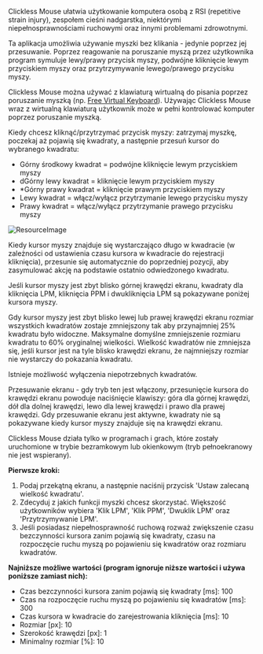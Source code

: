 Clickless Mouse ułatwia użytkowanie komputera osobą z RSI (repetitive strain injury), zespołem cieśni nadgarstka, niektórymi niepełnosprawnościami ruchowymi oraz innymi problemami zdrowotnymi.

Ta aplikacja umożliwia używanie myszki bez klikania - jedynie poprzez jej przesuwanie. Poprzez reagowanie na poruszanie myszą przez użytkownika program symuluje lewy/prawy przycisk myszy, podwójne kliknięcie lewym przyciskiem myszy oraz przytrzymywanie lewego/prawego przycisku myszy.

Clickless Mouse można używać z klawiaturą wirtualną do pisania poprzez poruszanie myszką (np. [Free Virtual Keyboard](https://freevirtualkeyboard.com)). Używając Clickless Mouse wraz z wirtualną klawiaturą użytkownik może w pełni kontrolować komputer poprzez poruszanie myszką.

Kiedy chcesz kliknąć/przytrzymać przycisk myszy: zatrzymaj myszkę, poczekaj aż pojawią się kwadraty, a następnie przesuń kursor do wybranego kwadratu:
* Górny środkowy kwadrat = podwójne kliknięcie lewym przyciskiem myszy
* dGórny lewy kwadrat = kliknięcie lewym przyciskiem myszy
* *Górny prawy kwadrat = kliknięcie prawym przyciskiem myszy
* Lewy kwadrat = włącz/wyłącz przytrzymanie lewego przycisku myszy
* Prawy kwadrat = włącz/wyłącz przytrzymanie prawego przycisku myszy

![ResourceImage](Assets/1pl.jpg)
 
Kiedy kursor myszy znajduje się wystarczająco długo w kwadracie (w zależności od ustawienia czasu kursora w kwadracie do rejestracji kliknięcia), przesunie się automatycznie do poprzedniej pozycji, aby zasymulować akcję na podstawie ostatnio odwiedzonego kwadratu.

Jeśli kursor myszy jest zbyt blisko górnej krawędzi ekranu, kwadraty dla kliknięcia LPM, kliknięcia PPM i dwukliknięcia LPM są pokazywane poniżej kursora myszy.

Gdy kursor myszy jest zbyt blisko lewej lub prawej krawędzi ekranu rozmiar wszystkich kwadratów zostaje zmniejszony tak aby przynajmniej 25% kwadratu było widoczne. Maksymalne domyślne zmniejszenie rozmiaru kwadratu to 60% oryginalnej wielkości.
Wielkość kwadratów nie zmniejsza się, jeśli kursor jest na tyle blisko krawędzi ekranu, że najmniejszy rozmiar nie wystarczy do pokazania kwadratu.

Istnieje możliwość wyłączenia niepotrzebnych kwadratów.

Przesuwanie ekranu - gdy tryb ten jest włączony, przesunięcie kursora do krawędzi ekranu powoduje naciśnięcie klawiszy: góra dla górnej krawędzi, dół dla dolnej krawędzi, lewo dla lewej krawędzi i prawo dla prawej krawędzi. Gdy przesuwanie ekranu jest aktywne, kwadraty nie są pokazywane kiedy kursor myszy znajduje się na krawędzi ekranu.

Clickless Mouse działa tylko w programach i grach, które zostały uruchomione w trybie bezramkowym lub okienkowym (tryb pełnoekranowy nie jest wspierany).

**Pierwsze kroki:**

1. Podaj przekątną ekranu, a następnie naciśnij przycisk 'Ustaw zalecaną wielkość kwadratu'.
2. Zdecyduj z jakich funkcji myszki chcesz skorzystać. Większość użytkowników wybiera 'Klik LPM', 'Klik PPM', 'Dwuklik LPM' oraz 'Przytrzymywanie LPM'.
3. Jeśli posiadasz niepełnosprawność ruchową rozważ zwiększenie czasu bezczynności kursora zanim pojawią się kwadraty, czasu na rozpoczęcie ruchu myszą po pojawieniu się kwadratów oraz rozmiaru kwadratów.

**Najniższe możliwe wartości (program ignoruje niższe wartości i używa poniższe zamiast nich):**

* Czas bezczynności kursora zanim pojawią się kwadraty [ms]: 100
* Czas na rozpoczęcie ruchu myszą po pojawieniu się kwadratów [ms]: 300
* Czas kursora w kwadracie do zarejestrowania kliknięcia [ms]: 10
* Rozmiar [px]: 10
* Szerokość krawędzi [px]: 1
* Minimalny rozmiar [%]: 10